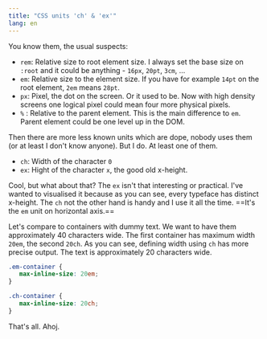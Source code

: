 ```yaml
---
title: "CSS units 'ch' & 'ex'"
lang: en
---
```


You know them, the usual suspects:

- `rem`: Relative size to root element size. I always set the base size on `:root` and it could be anything - `16px`, `20pt`, `3cm`, …
- `em`: Relative size to the element size. If you have for example `14pt` on the root element, `2em` means `28pt`.
- `px`: Pixel, the dot on the screen. Or it used to be. Now with high density screens one logical pixel could mean four more physical pixels.
- `%` : Relative to the parent element. This is the main difference to `em`. Parent element could be one level up in the DOM.

Then there are more less known units which are dope, nobody uses them (or at least I don't know anyone). But I do. At least one of them.

- `ch`: Width of the character `0`
- `ex`: Hight of the character `x`, the good old x-height.

<!--=include ch.html -->

<!--=include ex.html -->

Cool, but what about that? The `ex` isn't that interesting or practical. I've wanted to visualised it because as you can see, every typeface has distinct x-height. The `ch` not the other hand is handy and I use it all the time. ==It's the `em` unit on horizontal axis.==

Let's compare to containers with dummy text. We want to have them approximately 40 characters wide. The first container has maximum width `20em`, the second `20ch`. As you can see, defining width using `ch` has more precise output. The text is approximately 20 characters wide.

<!--=include ch-container.html -->

```css
.em-container {
   max-inline-size: 20em;
}

.ch-container {
   max-inline-size: 20ch;
}
```

That's all. Ahoj.
